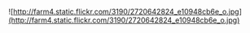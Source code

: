 ![http://farm4.static.flickr.com/3190/2720642824_e10948cb6e_o.jpg](http://farm4.static.flickr.com/3190/2720642824_e10948cb6e_o.jpg)